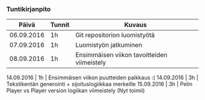 ### Tuntikirjanpito
Päivä | Tunnit | Kuvaus
--------------- | ----- | ------
06.09.2016 | 1h | Git repositorion luomistyötä
07.09.2016 | 1h | Luomistyön jatkuminen
08.09.2016 | 1h | Ensimmäisen viikon tavoitteiden viimeistely

14.09.2016 | 1h | Ensimmäisen viikon puutteiden paikkaus :(
14.09.2016 | 3h | Tekstikentän generointi + sijoituslogiikkaa merkeille
15.09.2016 | 3h | Pelin Player vs Player version logiikan viimeistely (Nyt toimii)
